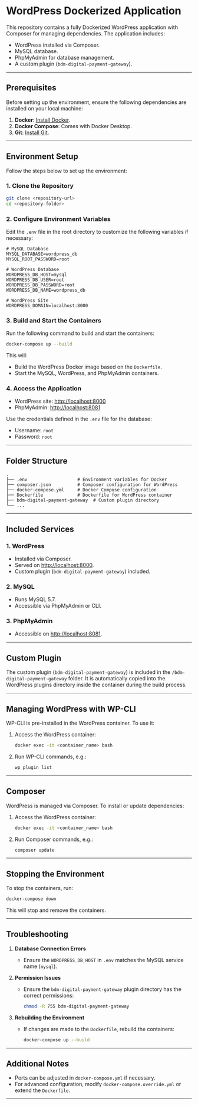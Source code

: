 
# WordPress Dockerized Application

This repository contains a fully Dockerized WordPress application with Composer for managing dependencies. The application includes:
- WordPress installed via Composer.
- MySQL database.
- PhpMyAdmin for database management.
- A custom plugin (`bdm-digital-payment-gateway`).

---

## Prerequisites
Before setting up the environment, ensure the following dependencies are installed on your local machine:

1. **Docker**: [Install Docker](https://www.docker.com/get-started).
2. **Docker Compose**: Comes with Docker Desktop.
3. **Git**: [Install Git](https://git-scm.com/).

---

## Environment Setup

Follow the steps below to set up the environment:

### 1. Clone the Repository
```bash
git clone <repository-url>
cd <repository-folder>
```

### 2. Configure Environment Variables

Edit the `.env` file in the root directory to customize the following variables if necessary:

```env
# MySQL Database
MYSQL_DATABASE=wordpress_db
MYSQL_ROOT_PASSWORD=root

# WordPress Database
WORDPRESS_DB_HOST=mysql
WORDPRESS_DB_USER=root
WORDPRESS_DB_PASSWORD=root
WORDPRESS_DB_NAME=wordpress_db

# WordPress Site
WORDPRESS_DOMAIN=localhost:8000
```

### 3. Build and Start the Containers

Run the following command to build and start the containers:

```bash
docker-compose up --build
```

This will:
- Build the WordPress Docker image based on the `Dockerfile`.
- Start the MySQL, WordPress, and PhpMyAdmin containers.

### 4. Access the Application

- WordPress site: [http://localhost:8000](http://localhost:8000)
- PhpMyAdmin: [http://localhost:8081](http://localhost:8081)

Use the credentials defined in the `.env` file for the database:
- Username: `root`
- Password: `root`

---

## Folder Structure

```plaintext
.
├── .env                   # Environment variables for Docker
├── composer.json          # Composer configuration for WordPress
├── docker-compose.yml     # Docker Compose configuration
├── Dockerfile             # Dockerfile for WordPress container
├── bdm-digital-payment-gateway  # Custom plugin directory
└── ...
```

---

## Included Services

### 1. WordPress
- Installed via Composer.
- Served on [http://localhost:8000](http://localhost:8000).
- Custom plugin (`bdm-digital-payment-gateway`) included.

### 2. MySQL
- Runs MySQL 5.7.
- Accessible via PhpMyAdmin or CLI.

### 3. PhpMyAdmin
- Accessible on [http://localhost:8081](http://localhost:8081).

---

## Custom Plugin

The custom plugin (`bdm-digital-payment-gateway`) is included in the `/bdm-digital-payment-gateway` folder. It is automatically copied into the WordPress plugins directory inside the container during the build process.

---

## Managing WordPress with WP-CLI

WP-CLI is pre-installed in the WordPress container. To use it:

1. Access the WordPress container:
   ```bash
   docker exec -it <container_name> bash
   ```

2. Run WP-CLI commands, e.g.:
   ```bash
   wp plugin list
   ```

---

## Composer

WordPress is managed via Composer. To install or update dependencies:

1. Access the WordPress container:
   ```bash
   docker exec -it <container_name> bash
   ```

2. Run Composer commands, e.g.:
   ```bash
   composer update
   ```

---

## Stopping the Environment

To stop the containers, run:
```bash
docker-compose down
```

This will stop and remove the containers.

---

## Troubleshooting

1. **Database Connection Errors**
   - Ensure the `WORDPRESS_DB_HOST` in `.env` matches the MySQL service name (`mysql`).

2. **Permission Issues**
   - Ensure the `bdm-digital-payment-gateway` plugin directory has the correct permissions:
     ```bash
     chmod -R 755 bdm-digital-payment-gateway
     ```

3. **Rebuilding the Environment**
   - If changes are made to the `Dockerfile`, rebuild the containers:
     ```bash
     docker-compose up --build
     ```

---

## Additional Notes

- Ports can be adjusted in `docker-compose.yml` if necessary.
- For advanced configuration, modify `docker-compose.override.yml` or extend the `Dockerfile`.

---

